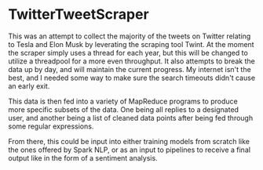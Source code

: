 # TwitterTweetScraper

This was an attempt to collect the majority of the tweets on Twitter relating to Tesla and Elon Musk by leverating the scraping tool Twint. At the moment the scraper simply uses a thread for each year, but this will be changed to utilize a threadpool for a more even throughput. It also attempts to break the data up by day, and will maintain the current progress. My internet isn't the best, and I needed some way to make sure the search timeouts didn't cause an early exit.

This data is then fed into a variety of MapReduce programs to produce more specific subsets of the data. One being all replies to a designated user, and another being a list of cleaned data points after being fed through some regular expressions. 

From there, this could be input into either training models from scratch like the ones offered by Spark NLP, or as an input to pipelines to receive a final output like in the form of a sentiment analysis.
